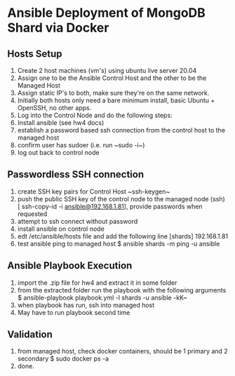 # Ansible Deployment of MongoDB Shard via Docker
## Hosts Setup
1. Create 2 host machines (vm's) using ubuntu live server 20.04
2. Assign one to be the Ansible Control Host and the other to be the Managed Host
3. Assign static IP's to both, make sure they're on the same network.
4. Initially both hosts only need a bare minimum install, basic Ubuntu + OpenSSH, no other apps.
5. Log into the Control Node and do the following steps:
6. Install ansible (see hw4 docs)
7. establish a password based ssh connection from the control host to the managed host
8. confirm user has sudoer (i.e. run ~sudo -i~)
9. log out back to control node 
## Passwordless SSH connection
1. create SSH key pairs for Control Host ~ssh-keygen~
2. push the public SSH key of the control node to the managed node (ssh)
  [ ssh-copy-id -i ansible@192.168.1.81], provide passwords when requested
3. attempt to ssh connect without password
4. install ansible on control node
5. edt /etc/ansible/hosts file and add the following line
[shards]
192.168.1.81
6. test ansible ping to managed host
  $ ansible shards -m ping -u ansible
## Ansible Playbook Execution
1. import the .zip file for hw4 and extract it in some folder
2. from the extracted folder run the playbook with the following arguments
  $ ansible-playbook playbook.yml -l shards -u ansible -kK~
3. when playbook has run, ssh into managed host
4. May have to run playbook second time
## Validation
1. from managed host, check docker containers, should be 1 primary and 2 secondary
  $ sudo docker ps -a
2. done.


